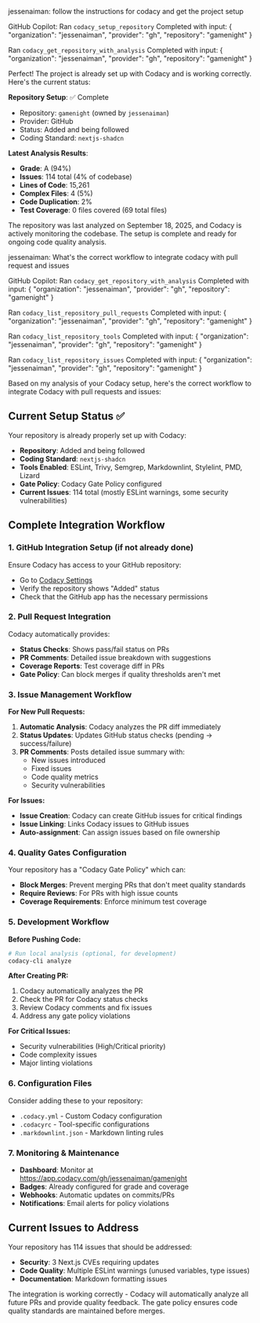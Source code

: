 jessenaiman: follow the instructions for codacy and get the project setup

GitHub Copilot: Ran `codacy_setup_repository` 
Completed with input: {
  "organization": "jessenaiman",
  "provider": "gh",
  "repository": "gamenight"
}

Ran `codacy_get_repository_with_analysis` 
Completed with input: {
  "organization": "jessenaiman",
  "provider": "gh",
  "repository": "gamenight"
}

Perfect! The project is already set up with Codacy and is working correctly. Here's the current status:

**Repository Setup**: ✅ Complete
- Repository: `gamenight` (owned by `jessenaiman`)
- Provider: GitHub
- Status: Added and being followed
- Coding Standard: `nextjs-shadcn`

**Latest Analysis Results**:
- **Grade**: A (94%)
- **Issues**: 114 total (4% of codebase)
- **Lines of Code**: 15,261
- **Complex Files**: 4 (5%)
- **Code Duplication**: 2%
- **Test Coverage**: 0 files covered (69 total files)

The repository was last analyzed on September 18, 2025, and Codacy is actively monitoring the codebase. The setup is complete and ready for ongoing code quality analysis.

jessenaiman: What's the correct workflow to integrate codacy with pull request and issues

GitHub Copilot: Ran `codacy_get_repository_with_analysis` 
Completed with input: {
  "organization": "jessenaiman",
  "provider": "gh",
  "repository": "gamenight"
}

Ran `codacy_list_repository_pull_requests` 
Completed with input: {
  "organization": "jessenaiman",
  "provider": "gh",
  "repository": "gamenight"
}

Ran `codacy_list_repository_tools` 
Completed with input: {
  "organization": "jessenaiman",
  "provider": "gh",
  "repository": "gamenight"
}

Ran `codacy_list_repository_issues` 
Completed with input: {
  "organization": "jessenaiman",
  "provider": "gh",
  "repository": "gamenight"
}

Based on my analysis of your Codacy setup, here's the correct workflow to integrate Codacy with pull requests and issues:

## Current Setup Status ✅

Your repository is already properly set up with Codacy:
- **Repository**: Added and being followed
- **Coding Standard**: `nextjs-shadcn` 
- **Tools Enabled**: ESLint, Trivy, Semgrep, Markdownlint, Stylelint, PMD, Lizard
- **Gate Policy**: Codacy Gate Policy configured
- **Current Issues**: 114 total (mostly ESLint warnings, some security vulnerabilities)

## Complete Integration Workflow

### 1. **GitHub Integration Setup** (if not already done)
Ensure Codacy has access to your GitHub repository:
- Go to [Codacy Settings](https://app.codacy.com/gh/organizations/jessenaiman/repositories)
- Verify the repository shows "Added" status
- Check that the GitHub app has the necessary permissions

### 2. **Pull Request Integration**
Codacy automatically provides:
- **Status Checks**: Shows pass/fail status on PRs
- **PR Comments**: Detailed issue breakdown with suggestions
- **Coverage Reports**: Test coverage diff in PRs
- **Gate Policy**: Can block merges if quality thresholds aren't met

### 3. **Issue Management Workflow**

**For New Pull Requests:**
1. **Automatic Analysis**: Codacy analyzes the PR diff immediately
2. **Status Updates**: Updates GitHub status checks (pending → success/failure)
3. **PR Comments**: Posts detailed issue summary with:
   - New issues introduced
   - Fixed issues
   - Code quality metrics
   - Security vulnerabilities

**For Issues:**
- **Issue Creation**: Codacy can create GitHub issues for critical findings
- **Issue Linking**: Links Codacy issues to GitHub issues
- **Auto-assignment**: Can assign issues based on file ownership

### 4. **Quality Gates Configuration**
Your repository has a "Codacy Gate Policy" which can:
- **Block Merges**: Prevent merging PRs that don't meet quality standards
- **Require Reviews**: For PRs with high issue counts
- **Coverage Requirements**: Enforce minimum test coverage

### 5. **Development Workflow**

**Before Pushing Code:**
```bash
# Run local analysis (optional, for development)
codacy-cli analyze
```

**After Creating PR:**
1. Codacy automatically analyzes the PR
2. Check the PR for Codacy status checks
3. Review Codacy comments and fix issues
4. Address any gate policy violations

**For Critical Issues:**
- Security vulnerabilities (High/Critical priority)
- Code complexity issues
- Major linting violations

### 6. **Configuration Files**
Consider adding these to your repository:
- `.codacy.yml` - Custom Codacy configuration
- `.codacyrc` - Tool-specific configurations
- `.markdownlint.json` - Markdown linting rules

### 7. **Monitoring & Maintenance**
- **Dashboard**: Monitor at https://app.codacy.com/gh/jessenaiman/gamenight
- **Badges**: Already configured for grade and coverage
- **Webhooks**: Automatic updates on commits/PRs
- **Notifications**: Email alerts for policy violations

## Current Issues to Address
Your repository has 114 issues that should be addressed:
- **Security**: 3 Next.js CVEs requiring updates
- **Code Quality**: Multiple ESLint warnings (unused variables, type issues)
- **Documentation**: Markdown formatting issues

The integration is working correctly - Codacy will automatically analyze all future PRs and provide quality feedback. The gate policy ensures code quality standards are maintained before merges.